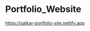 # Portfolio_Website

<a href="http://example.com" target="_blank">https://satkar-portfolio-site.netlify.app</a>

